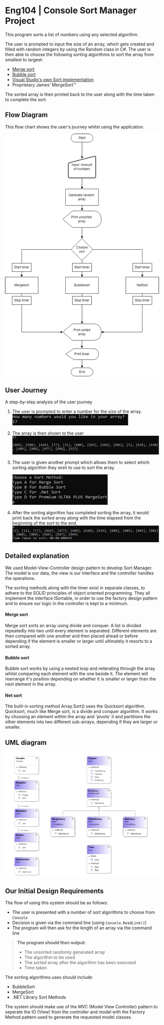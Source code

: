 # Eng104 | Console Sort Manager Project

This program sorts a list of numbers using any selected algorithm.

The user is prompted to input the size of an array, which gets created and filled with random integers by using the Random class in C#.  The user is then able to choose the following sorting algorithms to sort the array from smallest to largest:

- [Merge sort](https://en.wikipedia.org/wiki/Merge_sort)
- [Bubble sort](https://en.wikipedia.org/wiki/Bubble_sort)
- [Visual Studio's own Sort implementation](https://docs.microsoft.com/en-us/dotnet/api/system.collections.generic.list-1.sort?view=net-6.0)
- Proprietary James' MergeSort™

The sorted array is then printed back to the user along with the time taken to complete the sort.

## Flow Diagram

This flow chart shows the user's journey whilst using the application.

![SortManagerDiagram](img/SortManagerDiagram.png)

## User Journey

A step-by-step analysis of the user journey

1. The user is prompted to enter a number for the size of the array.![step1](img/step1.png)

2. The array is then shown to the user
   ![step2](img/step2.png)

3. The user is given another prompt which allows them to select which sorting algorithm they wish to use to sort the array.

   ![step3](img/step3.png)

4. After the sorting algorithm has completed sorting the array, it would print back the sorted array along with the time elapsed from the beginning of the sort to the end.
   ![step4](img/step4.png)

   

## Detailed explanation

We used Model-View-Controller design pattern to develop Sort Manager. The model is our data, the view is our interface and the controller handles the operations. 

The sorting methods along with the timer exist in separate classes, to adhere to the SOLID principles of object oriented programming.  They all implement the interface ISortable, in order to use the factory design pattern and to ensure our logic in the controller is kept to a minimum.

#### Merge sort

Merge sort sorts an array using divide and conquer. A list is divided repeatedly into two until every element is separated. Different elements are then compared with one another and then placed ahead or before depending if the element is smaller or larger until ultimately it resorts to a sorted array.

#### Bubble sort

Bubble sort works by using a nested loop and reiterating through the array whilst comparing each element with the one beside it. The element will rearrange it's position depending on whether it is smaller or larger than the next element in the array.

#### Net sort

The built-in sorting method Array.Sort() uses the Quicksort algorithm.  Quicksort, much like Merge sort, is a divide and conquer algorithm. It works by choosing an element within the array and 'pivots' it and partitions the other elements into two different sub-arrays, depending if they are larger or smaller. 

## UML diagram

![uml](img/uml.png)



## Our Initial Design Requirements

The flow of using this system should be as follows:

* The user is presented with a number of sort algorithms to choose from `Console`
* Decision is given via the command line (using `Console.ReadLine()`)
* The program will then ask for the length of an array via the command line

> **The program should then output:**
>
> * The unsorted randomly generated array
> * The algorithm to be used
> * The sorted array after the algorithm has been executed
> * Time taken

The sorting algorithms uses should include:

* BubbleSort
* MergeSort
* .NET Library Sort Methods

The system should make use of the MVC (Model View Controller) pattern to seperate the IO (View) from the controller and model with the Factory Method pattern used to generate the requested model classes.

